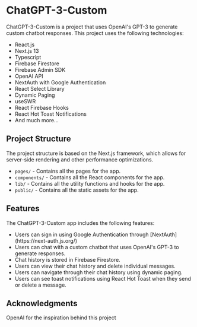 <h1>ChatGPT-3-Custom</h1>
<p>ChatGPT-3-Custom is a project that uses OpenAI's GPT-3 to generate custom chatbot responses. This project uses the following technologies:</p>
<ul>
  <li>React.js</li>
  <li>Next.js 13</li>
  <li>Typescript</li>
  <li>Firebase Firestore</li>
  <li>Firebase Admin SDK</li>
  <li>OpenAI API</li>
  <li>NextAuth with Google Authentication</li>
  <li>React Select Library</li>
  <li>Dynamic Paging</li>
  <li>useSWR</li>
  <li>React Firebase Hooks</li>
  <li>React Hot Toast Notifications</li>
  <li>And much more...</li>
</ul>
<h2>Project Structure</h2>
<p>The project structure is based on the Next.js framework, which allows for server-side rendering and other performance optimizations.</p>
<ul>
  <li><code>pages/</code> - Contains all the pages for the app.</li>
  <li><code>components/</code> - Contains all the React components for the app.</li>
  <li><code>lib/</code> - Contains all the utility functions and hooks for the app.</li>
  <li><code>public/</code> - Contains all the static assets for the app.</li>
</ul>
<h2>Features</h2>
<p>The ChatGPT-3-Custom app includes the following features:</p>
<ul>
  <li>Users can sign in using Google Authentication through [NextAuth](https://next-auth.js.org/)</li>
  <li>Users can chat with a custom chatbot that uses OpenAI's GPT-3 to generate responses.</li>
  <li>Chat history is stored in Firebase Firestore.</li>
  <li>Users can view their chat history and delete individual messages.</li>
  <li>Users can navigate through their chat history using dynamic paging.</li>
  <li>Users can see toast notifications using React Hot Toast when they send or delete a message.</li>
</ul>
<h2>Acknowledgments</h2>
<p>OpenAI for the inspiration behind this project</p>

